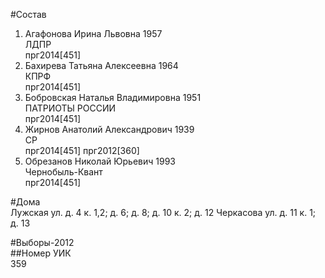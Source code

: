 #Состав  
1. Агафонова Ирина Львовна 1957  
    ЛДПР  
    прг2014[451]  
2. Бахирева Татьяна Алексеевна 1964  
    КПРФ  
    прг2014[451]  
3. Бобровская Наталья Владимировна 1951  
    ПАТРИОТЫ РОССИИ  
    прг2014[451]  
4. Жирнов Анатолий Александрович 1939  
    СР  
    прг2014[451] прг2012[360]  
5. Обрезанов Николай Юрьевич 1993  
    Чернобыль-Квант  
    прг2014[451]  
  
#Дома  
Лужская ул. д. 4 к. 1,2; д. 6; д. 8; д. 10 к. 2; д. 12 Черкасова ул. д. 11 к. 1; д. 13  
  
#Выборы-2012  
##Номер УИК  
359  
